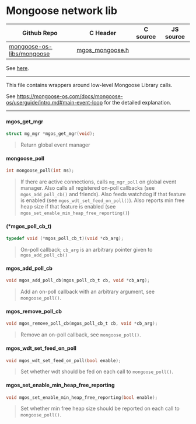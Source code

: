 # Mongoose network lib
| Github Repo | C Header | C source  | JS source |
| ----------- | -------- | --------  | ----------------- |
| [mongoose-os-libs/mongoose](https://github.com/mongoose-os-libs/mongoose) | [mgos_mongoose.h](https://github.com/mongoose-os-libs/mongoose/blob/master/include/mgos_mongoose.h) | &nbsp;  | &nbsp;         |



See [here](https://github.com/cesanta/mongoose).


 ----- 

This file contains wrappers around low-level Mongoose Library calls.

See https://mongoose-os.com/docs/mongoose-os/userguide/intro.md#main-event-loop
for the detailed explanation.
 

 ----- 
#### mgos_get_mgr

```c
struct mg_mgr *mgos_get_mgr(void);
```
>  Return global event manager 
#### mongoose_poll

```c
int mongoose_poll(int ms);
```
> 
> If there are active connections, calls `mg_mgr_poll` on global event
> manager. Also calls all registered on-poll callbacks (see
> `mgos_add_poll_cb()` and friends). Also feeds watchdog if that feature is
> enabled (see `mgos_wdt_set_feed_on_poll()`). Also reports min free heap size
> if that feature is enabled (see `mgos_set_enable_min_heap_free_reporting()`)
>  
#### (*mgos_poll_cb_t)

```c
typedef void (*mgos_poll_cb_t)(void *cb_arg);
```
> 
> On-poll callback; `cb_arg` is an arbitrary pointer given to
> `mgos_add_poll_cb()`
>  
#### mgos_add_poll_cb

```c
void mgos_add_poll_cb(mgos_poll_cb_t cb, void *cb_arg);
```
> 
> Add an on-poll callback with an arbitrary argument, see `mongoose_poll()`.
>  
#### mgos_remove_poll_cb

```c
void mgos_remove_poll_cb(mgos_poll_cb_t cb, void *cb_arg);
```
> 
> Remove an on-poll callback, see `mongoose_poll()`.
>  
#### mgos_wdt_set_feed_on_poll

```c
void mgos_wdt_set_feed_on_poll(bool enable);
```
> 
> Set whether wdt should be fed on each call to `mongoose_poll()`.
>  
#### mgos_set_enable_min_heap_free_reporting

```c
void mgos_set_enable_min_heap_free_reporting(bool enable);
```
> 
> Set whether min free heap size should be reported on each call to
> `mongoose_poll()`.
>  
